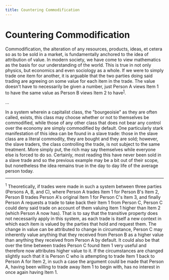 ```yaml
---
title: Countering Commodification
---
```


# Countering Commodification

Commodification, the alteration of any resources, products, ideas, et cetera so
as to be sold in a market, is fundamentally anchored to the idea of attribution
of value. In modern society, we have come to view mathematics as the basis for
our understanding of the world. This is true in not only physics, but economics
and even sociology as a whole. If we were to simply trade one item for another,
it is arguable that the two parties doing said trading are agreeing on some
value for each item in the trade. The value doesn't have to necessarily be given
a number, just Person A views Item 1 to have the same value as Person B views
Item 2 to have<sup>[1](#1)</sup>.

...

In a system wherein a capitalist class, the "bourgeoisie" as they are often
called, exists, this class may choose whether or not to themselves be
commodified, while those of any other class that does not bear any control over
the economy are simply commodified by default. One particularly stark
manifestation of this idea can be found in a slave trade: those in the slave
class are a literal commodity, they are bought and they are sold; however, the
slave traders, the class controlling the trade, is not subject to the same
treatment. More simply put, the rich may say themselves while everyone else is
forced to do so. Certainly, most reading this have never been sold in a slave
trade and so the previous example may be a bit out of their scope, but
nonetheless the idea remains true in the day to day life of the average person
today. 

---

<sup><a name="1">1</a></sup> Theoretically, if trades were made in such a system
between three parties (Persons A, B, and C), where Person A trades Item 1 for
Person B's Item 2, Person B trades Person A's original Item 1 for Person C's
Item 3, and finally Person A requests a trade to take back their Item 1 from
Person C, Person C could deny said trade on account of them valuing Item 1
higher than Item 2 (which Person A now has). That is to say that the transitive
property does not necessarily apply in this system, as each trade is itself a
new context in which each item is valued by the parties that hold and request
them. The change in value can be attributed to change in circumstance, Person C
may inherently value anything that they received from Person B as a higher value
than anything they received from Person A by default. It could also be that over
the time between trades Person C found Item 1 very useful and therefore now
attributes higher value to it. If the circumstances are changed slightly such
that it is Person C who is attempting to trade Item 1 back to Person A for Item
2, in such a case the argument could be made that Person A, having been willing
to trade away Item 1 to begin with, has no interest in once again having Item 1.
